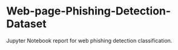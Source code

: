 # Web-page-Phishing-Detection-Dataset
Jupyter Notebook report for web phishing detection classification.
